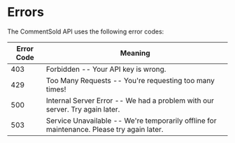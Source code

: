 # Errors

The CommentSold API uses the following error codes:


Error Code | Meaning
---------- | -------
403 | Forbidden -- Your API key is wrong.
429 | Too Many Requests -- You're requesting too many times!
500 | Internal Server Error -- We had a problem with our server. Try again later.
503 | Service Unavailable -- We're temporarily offline for maintenance. Please try again later.
